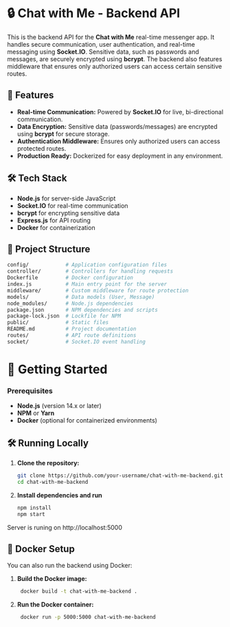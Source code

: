 # 🔒 Chat with Me - Backend API

This is the backend API for the **Chat with Me** real-time messenger app. It handles secure communication, user authentication, and real-time messaging using **Socket.IO**. Sensitive data, such as passwords and messages, are securely encrypted using **bcrypt**. The backend also features middleware that ensures only authorized users can access certain sensitive routes.

## 🚀 Features

- **Real-time Communication:** Powered by **Socket.IO** for live, bi-directional communication.
- **Data Encryption:** Sensitive data (passwords/messages) are encrypted using **bcrypt** for secure storage.
- **Authentication Middleware:** Ensures only authorized users can access protected routes.
- **Production Ready:** Dockerized for easy deployment in any environment.

## 🛠️ Tech Stack

- **Node.js** for server-side JavaScript
- **Socket.IO** for real-time communication
- **bcrypt** for encrypting sensitive data
- **Express.js** for API routing
- **Docker** for containerization

## 📂 Project Structure

```bash
config/            # Application configuration files
controller/        # Controllers for handling requests
Dockerfile         # Docker configuration
index.js           # Main entry point for the server
middleware/        # Custom middleware for route protection
models/            # Data models (User, Message)
node_modules/      # Node.js dependencies
package.json       # NPM dependencies and scripts
package-lock.json  # Lockfile for NPM
public/            # Static files
README.md          # Project documentation
routes/            # API route definitions
socket/            # Socket.IO event handling
```

# 🚀 Getting Started

### Prerequisites

- **Node.js** (version 14.x or later)
- **NPM** or **Yarn**
- **Docker** (optional for containerized environments)

## 🛠️ Running Locally

1. **Clone the repository:**

   ```bash
   git clone https://github.com/your-username/chat-with-me-backend.git
   cd chat-with-me-backend
   ```

2. **Install dependencies and run**

   ```bash
   npm install
   npm start
   ```

Server is runing on http://localhost:5000

## 🐳 Docker Setup

You can also run the backend using Docker:

1. **Build the Docker image:**

   ```bash
    docker build -t chat-with-me-backend .
   ```

2. **Run the Docker container:**
   ```bash
    docker run -p 5000:5000 chat-with-me-backend
   ```
